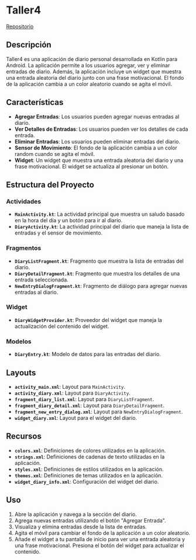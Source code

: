 # Taller4

[Repositorio](https://github.com/HugoSanchezGallego/taller4.git)

## Descripción

Taller4 es una aplicación de diario personal desarrollada en Kotlin para Android. La aplicación permite a los usuarios agregar, ver y eliminar entradas de diario. Además, la aplicación incluye un widget que muestra una entrada aleatoria del diario junto con una frase motivacional. El fondo de la aplicación cambia a un color aleatorio cuando se agita el móvil.

## Características

- **Agregar Entradas**: Los usuarios pueden agregar nuevas entradas al diario.
- **Ver Detalles de Entradas**: Los usuarios pueden ver los detalles de cada entrada.
- **Eliminar Entradas**: Los usuarios pueden eliminar entradas del diario.
- **Sensor de Movimiento**: El fondo de la aplicación cambia a un color random cuando se agita el móvil.
- **Widget**: Un widget que muestra una entrada aleatoria del diario y una frase motivacional. El widget se actualiza al presionar un botón.

## Estructura del Proyecto

### Actividades

- **`MainActivity.kt`**: La actividad principal que muestra un saludo basado en la hora del día y un botón para ir al diario.
- **`DiaryActivity.kt`**: La actividad principal del diario que maneja la lista de entradas y el sensor de movimiento.

### Fragmentos

- **`DiaryListFragment.kt`**: Fragmento que muestra la lista de entradas del diario.
- **`DiaryDetailFragment.kt`**: Fragmento que muestra los detalles de una entrada seleccionada.
- **`NewEntryDialogFragment.kt`**: Fragmento de diálogo para agregar nuevas entradas al diario.

### Widget

- **`DiaryWidgetProvider.kt`**: Proveedor del widget que maneja la actualización del contenido del widget.

### Modelos

- **`DiaryEntry.kt`**: Modelo de datos para las entradas del diario.

## Layouts

- **`activity_main.xml`**: Layout para `MainActivity`.
- **`activity_diary.xml`**: Layout para `DiaryActivity`.
- **`fragment_diary_list.xml`**: Layout para `DiaryListFragment`.
- **`fragment_diary_detail.xml`**: Layout para `DiaryDetailFragment`.
- **`fragment_new_entry_dialog.xml`**: Layout para `NewEntryDialogFragment`.
- **`widget_diary.xml`**: Layout para el widget del diario.

## Recursos

- **`colors.xml`**: Definiciones de colores utilizados en la aplicación.
- **`strings.xml`**: Definiciones de cadenas de texto utilizadas en la aplicación.
- **`styles.xml`**: Definiciones de estilos utilizados en la aplicación.
- **`themes.xml`**: Definiciones de temas utilizados en la aplicación.
- **`widget_diary_info.xml`**: Configuración del widget del diario.

## Uso

1. Abre la aplicación y navega a la sección del diario.
2. Agrega nuevas entradas utilizando el botón "Agregar Entrada".
3. Visualiza y elimina entradas desde la lista de entradas.
4. Agita el móvil para cambiar el fondo de la aplicación a un color aleatorio.
5. Añade el widget a tu pantalla de inicio para ver una entrada aleatoria y una frase motivacional. Presiona el botón del widget para actualizar el contenido.
